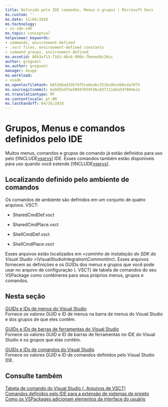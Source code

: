 ```yaml
---
title: Definido pelo IDE comandos, Menus e grupos | Microsoft Docs
ms.custom: ''
ms.date: 11/04/2016
ms.technology:
- vs-ide-sdk
ms.topic: conceptual
helpviewer_keywords:
- commands, environment-defined
- .vsct files, environment-defined constants
- command groups, environment-defined
ms.assetid: 86b3af13-7163-48c6-986b-7beeedbc26cc
author: gregvanl
ms.author: gregvanl
manager: douge
ms.workload:
- vssdk
ms.openlocfilehash: b65266ad3367df5cebeabc251bc8bceb6cda7075
ms.sourcegitcommit: 6a9d5bd75e50947659fd6c837111a6a547884e2a
ms.translationtype: MT
ms.contentlocale: pt-BR
ms.lasthandoff: 04/16/2018
---
```

# <a name="ide-defined-commands-menus-and-groups"></a>Grupos, Menus e comandos definidos pelo IDE
Muitos menus, comandos e grupos de comando já estão definidos para uso pelo [!INCLUDE[vsprvs](../../code-quality/includes/vsprvs_md.md)] IDE. Esses comandos também estão disponíveis para uso quando você estende [!INCLUDE[vsprvs](../../code-quality/includes/vsprvs_md.md)].  
  
## <a name="finding-environment-defined-commands"></a>Localizando definido pelo ambiente de comandos  
 Os comandos de ambiente são definidos em um conjunto de quatro arquivos. VSCT:  
  
-   SharedCmdDef.vsct  
  
-   SharedCmdPlace.vsct  
  
-   ShellCmdDef.vsct  
  
-   ShellCmdPlace.vsct  
  
 Esses arquivos estão localizados em  *\<caminho de instalação do SDK do Visual Studio >*\VisualStudioIntegration\Common\Inc\\. Esses arquivos fornecem as definições e os GUIDs dos menus e grupos que você pode usar no arquivo de configuração (. VSCT) de tabela de comandos do seu VSPackage como contêineres para seus próprios menus, grupos e comandos.  
  
## <a name="in-this-section"></a>Nesta seção  
 [GUIDs e IDs de menus do Visual Studio](../../extensibility/internals/guids-and-ids-of-visual-studio-menus.md)  
 Fornece os valores GUID e ID de menus na barra de menus do Visual Studio e dos grupos de que eles contêm.  
  
 [GUIDs e IDs de barras de ferramentas do Visual Studio](../../extensibility/internals/guids-and-ids-of-visual-studio-toolbars.md)  
 Fornece os valores GUID e ID de barras de ferramentas no IDE do Visual Studio e os grupos que elas contêm.  
  
 [GUIDs e IDs de comandos do Visual Studio](../../extensibility/internals/guids-and-ids-of-visual-studio-commands.md)  
 Fornece os valores GUID e ID de comandos definidos pelo Visual Studio IDE.  
  
## <a name="see-also"></a>Consulte também  
 [Tabela de comando do Visual Studio (. Arquivos de VSCT)](../../extensibility/internals/visual-studio-command-table-dot-vsct-files.md)   
 [Comandos definidos pelo IDE para a extensão de sistemas de projeto](../../extensibility/internals/ide-defined-commands-for-extending-project-systems.md)   
 [Como os VSPackages adicionam elementos da interface do usuário](../../extensibility/internals/how-vspackages-add-user-interface-elements.md)